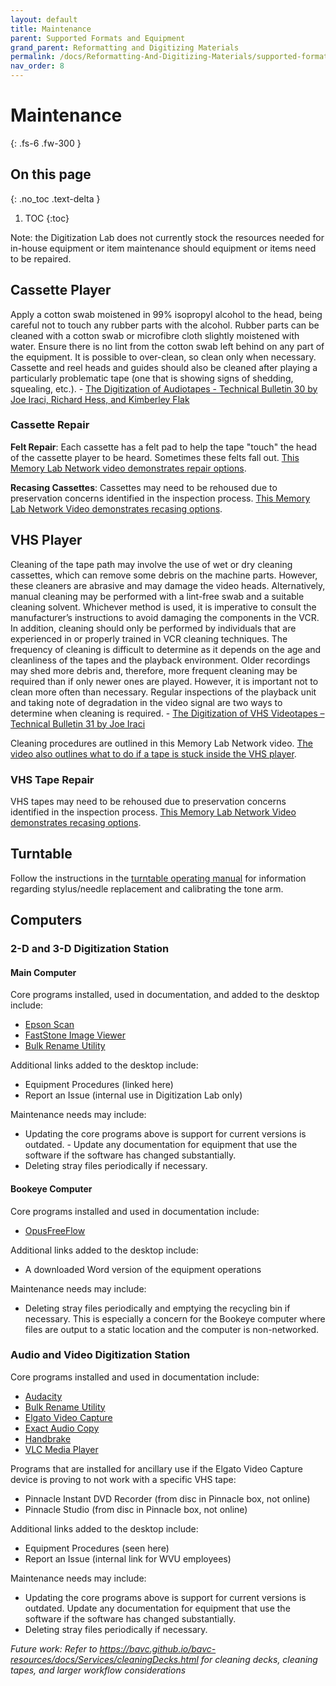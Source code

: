 ```yaml
---
layout: default
title: Maintenance
parent: Supported Formats and Equipment
grand_parent: Reformatting and Digitizing Materials
permalink: /docs/Reformatting-And-Digitizing-Materials/supported-formats-and-equipment/maintenance/
nav_order: 8
---
```


# Maintenance
{: .fs-6 .fw-300 }

## On this page
{: .no_toc .text-delta }

1. TOC
{:toc}

Note: the Digitization Lab does not currently stock the resources needed for in-house equipment or item maintenance should equipment or items need to be repaired.

## Cassette Player

Apply a cotton swab moistened in 99% isopropyl alcohol to the head, being careful not to touch any rubber parts with the alcohol. Rubber parts can be cleaned with a cotton swab or microfibre cloth slightly moistened with water. Ensure there is no lint from the cotton swab left behind on any part of the equipment. It is possible to over-clean, so clean only when necessary. Cassette and reel heads and guides should also be cleaned after playing a particularly problematic tape (one that is showing signs of shedding, squealing, etc.). - [The Digitization of Audiotapes - Technical Bulletin 30 by Joe Iraci, Richard Hess, and Kimberley Flak](https://www.canada.ca/en/conservation-institute/services/conservation-preservation-publications/technical-bulletins/digitization-audio-tapes.html) 

### Cassette Repair

__Felt Repair__: Each cassette has a felt pad to help the tape "touch" the head of the cassette player to be heard. Sometimes these felts fall out. [This Memory Lab Network video demonstrates repair options](https://mfr.osf.io/render?url=https://osf.io/y6keh/?action=download%26mode=render).

__Recasing Cassettes__: Cassettes may need to be rehoused due to preservation concerns identified in the inspection process. [This Memory Lab Network Video demonstrates recasing options](https://mfr.osf.io/render?url=https://osf.io/2ze48/?direct%26mode=render%26action=download%26mode=render).

## VHS Player

Cleaning of the tape path may involve the use of wet or dry cleaning cassettes, which can remove some debris on the machine parts. However, these cleaners are abrasive and may damage the video heads. Alternatively, manual cleaning may be performed with a lint-free swab and a suitable cleaning solvent. Whichever method is used, it is imperative to consult the manufacturer’s instructions to avoid damaging the components in the VCR. In addition, cleaning should only be performed by individuals that are experienced in or properly trained in VCR cleaning techniques. The frequency of cleaning is difficult to determine as it depends on the age and cleanliness of the tapes and the playback environment. Older recordings may shed more debris and, therefore, more frequent cleaning may be required than if only newer ones are played. However, it is important not to clean more often than necessary. Regular inspections of the playback unit and taking note of degradation in the video signal are two ways to determine when cleaning is required. - [The Digitization of VHS Videotapes – Technical Bulletin 31 by Joe Iraci](https://www.canada.ca/en/conservation-institute/services/conservation-preservation-publications/technical-bulletins/digitization-vhs-video-tapes.html)

Cleaning procedures are outlined in this Memory Lab Network video. [The video also outlines what to do if a tape is stuck inside the VHS player](https://mfr.osf.io/render?url=https://osf.io/vkchb/?action=download%26mode=render).

### VHS Tape Repair

VHS tapes may need to be rehoused due to preservation concerns identified in the inspection process. [This Memory Lab Network Video demonstrates recasing options](https://mfr.osf.io/render?url=https://osf.io/sdv5a/?direct%26mode=render%26action=download%26mode=render).

## Turntable

Follow the instructions in the [turntable operating manual](https://elizajames.github.io/digital-preservation-documentation/assets/files/technic.pdf) for information regarding stylus/needle replacement and calibrating the tone arm.

## Computers

### 2-D and 3-D Digitization Station

#### Main Computer

Core programs installed, used in documentation, and added to the desktop include: 

- [Epson Scan](https://epson.com/Support/Scanners/Expression-Series/Epson-Expression-10000XL---Photo/s/SPT_E10000XL-PH)
- [FastStone Image Viewer](https://www.faststone.org/FSViewerDetail.htm)
- [Bulk Rename Utility](https://www.bulkrenameutility.co.uk/)

Additional links added to the desktop include: 

- Equipment Procedures (linked here)
- Report an Issue (internal use in Digitization Lab only)

Maintenance needs may include: 

- Updating the core programs above is support for current versions is outdated. - Update any documentation for equipment that use the software if the software has changed substantially.
- Deleting stray files periodically if necessary.

#### Bookeye Computer

Core programs installed and used in documentation include: 

- [OpusFreeFlow](https://www.dlsg.com/opus-freeflow)

Additional links added to the desktop include: 

- A downloaded Word version of the equipment operations

Maintenance needs may include: 

- Deleting stray files periodically and emptying the recycling bin if necessary. This is especially a concern for the Bookeye computer where files are output to a static location and the computer is non-networked.

### Audio and Video Digitization Station

Core programs installed and used in documentation include: 

- [Audacity](https://www.audacityteam.org/)
- [Bulk Rename Utility](https://www.bulkrenameutility.co.uk/)
- [Elgato Video Capture](https://www.elgato.com/en/video-capture/support)
- [Exact Audio Copy](https://www.exactaudiocopy.de/)
- [Handbrake](https://handbrake.fr/)
- [VLC Media Player](https://www.videolan.org/)

Programs that are installed for ancillary use if the Elgato Video Capture device is proving to not work with a specific VHS tape: 

- Pinnacle Instant DVD Recorder (from disc in Pinnacle box, not online)
- Pinnacle Studio (from disc in Pinnacle box, not online)

Additional links added to the desktop include: 

- Equipment Procedures (seen here)
- Report an Issue (internal link for WVU employees)

Maintenance needs may include: 

- Updating the core programs above is support for current versions is outdated. Update any documentation for equipment that use the software if the software has changed substantially.
- Deleting stray files periodically if necessary.

*Future work: Refer to https://bavc.github.io/bavc-resources/docs/Services/cleaningDecks.html for cleaning decks, cleaning tapes, and larger workflow considerations*